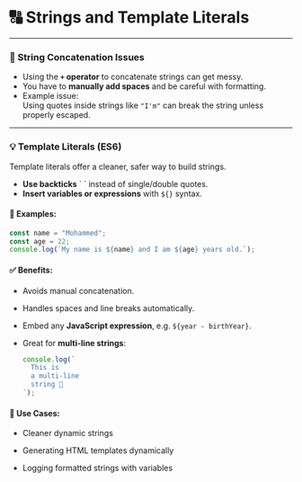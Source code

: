 # 🔠 Strings and Template Literals


---

### 🧩 String Concatenation Issues

- Using the **`+` operator** to concatenate strings can get messy.
- You have to **manually add spaces** and be careful with formatting.
- Example issue:  
  Using quotes inside strings like `"I'm"` can break the string unless properly escaped.

---

### 💡 Template Literals (ES6)

Template literals offer a cleaner, safer way to build strings.

- **Use backticks** \` \` instead of single/double quotes.
- **Insert variables or expressions** with `${}` syntax.

#### 🧪 Examples:
```js
const name = "Mohammed";
const age = 22;
console.log(`My name is ${name} and I am ${age} years old.`);
```

#### ✅ Benefits:

- Avoids manual concatenation.
    
- Handles spaces and line breaks automatically.
    
- Embed any **JavaScript expression**, e.g. `${year - birthYear}`.
    
- Great for **multi-line strings**:
    
    ```js
    console.log(`
      This is
      a multi-line
      string 🎉
    `);
    ```
    

#### 🧱 Use Cases:

- Cleaner dynamic strings
    
- Generating HTML templates dynamically
    
- Logging formatted strings with variables
    